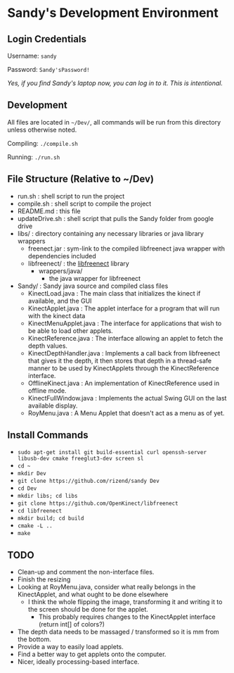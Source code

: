 # Sandy's Development Environment

## Login Credentials

Username: ```sandy```

Password: ```Sandy'sPassword!```

*Yes, if you find Sandy's laptop now, you can log in to it.  This is intentional.*

## Development

All files are located in ```~/Dev/```, all commands will be run from this directory unless otherwise noted.

Compiling: ```./compile.sh```

Running: ```./run.sh```

## File Structure (Relative to ~/Dev)

 * run.sh : shell script to run the project
 * compile.sh : shell script to compile the project
 * README.md : this file
 * updateDrive.sh : shell script that pulls the Sandy folder from google drive
 * libs/ : directory containing any necessary libraries or java library wrappers
   * freenect.jar : sym-link to the compiled libfreenect java wrapper with dependencies included
   * libfreenect/ : the [libfreenect](https://github.com/OpenKinect/libfreenect "OpenKinect/libfreenect on Github") library
     * wrappers/java/
       * the java wrapper for libfreenect
 * Sandy/ : Sandy java source and compiled class files
   * KinectLoad.java : The main class that initializes the kinect if available, and the GUI
   * KinectApplet.java : The applet interface for a program that will run with the kinect data
   * KinectMenuApplet.java : The interface for applications that wish to be able to load other applets.
   * KinectReference.java : The interface allowing an applet to fetch the depth values.
   * KinectDepthHandler.java : Implements a call back from libfreenect that gives it the depth, it then stores that depth in a thread-safe manner to be used by KinectApplets through the KinectReference interface.
   * OfflineKinect.java : An implementation of KinectReference used in offline mode.
   * KinectFullWindow.java : Implements the actual Swing GUI on the last available display.
   * RoyMenu.java : A Menu Applet that doesn't act as a menu as of yet.

## Install Commands

  * `sudo apt-get install git build-essential curl openssh-server libusb-dev cmake freeglut3-dev screen sl`
  * `cd ~`
  * `mkdir Dev`
  * `git clone https://github.com/rizend/sandy Dev`
  * `cd Dev`
  * `mkdir libs; cd libs`
  * `git clone https://github.com/OpenKinect/libfreenect`
  * `cd libfreenect`
  * `mkdir build; cd build`
  * `cmake -L ..`
  * `make`

## TODO

 * Clean-up and comment the non-interface files.
 * Finish the resizing
 * Looking at RoyMenu.java, consider what really belongs in the KinectApplet, and what ought to be done elsewhere
   * I think the whole flipping the image, transforming it and writing it to the screen should be done for the applet.
     * This probably requires changes to the KinectApplet interface (return int[] of colors?)
 * The depth data needs to be massaged / transformed so it is mm from the bottom.
 * Provide a way to easily load applets.
 * Find a better way to get applets onto the computer.
 * Nicer, ideally processing-based interface.
